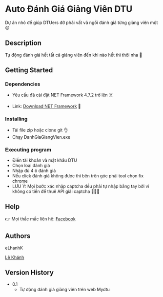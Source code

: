 # Auto Đánh Giá Giảng Viên DTU

Dự án nhỏ để giúp DTUers đỡ phải vất vã ngồi đánh giá từng giảng viên một 😊

## Description

Tự động đánh giá hết tất cả giảng viên đến khi nào hết thì thôi nha 🙂

## Getting Started

### Dependencies

* Yêu cầu đã cài đặt NET Framework 4.7.2 trở lên ☠️

* Link: [Download NET Framework](https://dotnet.microsoft.com/en-us/download/dotnet-framework) 🤘

### Installing

* Tải file zip hoặc clone git 👌
* Chạy DanhGiaGiangVien.exe

### Executing program

* Điền tài khoản và mật khẩu DTU
* Chọn loại đánh giá
* Nhập đủ 4 ô đánh giá
* Nếu click đánh giá không được thì bên trên góc phải tool chọn fix chrome
* LƯU Ý: Mọi bước xác nhập captcha đều phải tự nhập bằng tay bởi vì không có tiền để thuê API giải captcha 🤒🤒🤒


## Help

👉 Mọi thắc mắc liên hệ: [Facebook](https://www.facebook.com/lehquockhanh/)

## Authors

eLhanhK

[Lê Khánh](https://www.facebook.com/lehquockhanh/)

## Version History

* 0.1
    * Tự động đánh giá giảng viên trên web Mydtu

